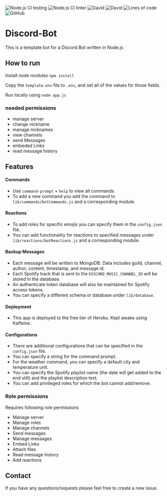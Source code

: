 ![Node.js CI testing](https://github.com/SoorajModi/Discord-Bot/workflows/testing/badge.svg)
![Node.js CI linter](https://github.com/SoorajModi/Discord-Bot/workflows/linter/badge.svg)
![David](https://img.shields.io/david/SoorajModi/Discord-Bot?style=plastic)
![David](https://img.shields.io/david/dev/SoorajModi/Discord-Bot?style=plastic)
![Lines of code](https://img.shields.io/tokei/lines/github/SoorajModi/Discord-Bot?style=plastic)
![GitHub](https://img.shields.io/github/license/SoorajModi/Discord-Bot?style=plastic)

# Discord-Bot

This is a template bot for a Discord Bot written in Node.js

## How to run

Install node modules `npm install`

Copy the `template.env` file to `.env`, and set all of the values for those fields.

Run locally using `node app.js`

### needed permissions
- manage server
- change nickname
- manage nicknames
- view channels
- send Messages
- embeded Links
- read message history


## Features

#### Commands
- Use `command-prompt` + `help` to view all commands.
- To add a new command you add the command to `lib/commands/botCommands.js` and a corresponding module.

#### Reactions
- To add roles for specific emojis you can specify them in the `config.json` file.
- You can add functionality for reactions to specified messages under `lib/reactions/botReactions.js` and a corresponding module.

#### Backup Messages
- Each message will be written to MongoDB. Data includes guild, channel, author, content, timestamp, and message id.
- Each Spotify track that is sent to the `DISCORD_MUSIC_CHANNEL_ID` will be stored in the database.
- An authenticate token database will also be maintained for Spotify access tokens.
- You can specify a different schema or database under `lib/database`.

#### Deployment
- This app is deployed to the free tier of Heroku. Kept awake using Kaffeine.

#### Configurations
- There are additional configurations that can be specified in the `config.json` file.
- You can specify a string for the command prompt.
- For the weather command, you can specify a default city and temperature unit.
- You can specify the Spotify playlist name (the date will get added to the end still) and the playlist description text.
- You can add privileged roles for which the bot cannot add/remove.

### Role permissions
Requires following role permissions
- Manage server
- Manage roles
- Manage channels
- Send messages
- Manage messages
- Embed Links
- Attach files
- Read message history
- Add reactions

## Contact

If you have any questions/requests please feel free to create a new issue.
